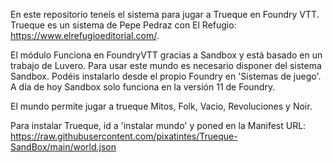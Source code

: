 En este repositorio teneís el sistema para jugar a Trueque en Foundry VTT. Trueque es un sistema de Pepe Pedraz con El Refugio: https://www.elrefugioeditorial.com/.


El módulo Funciona en FoundryVTT gracias a Sandbox y está basado en un trabajo de Luvero. 
Para usar este mundo es necesario disponer del sistema Sandbox. Podéis instalarlo desde el propio Foundry en 'Sistemas de juego'. A día de hoy Sandbox solo funciona en la versión 11 de Foundry.

El mundo permite jugar a trueque Mitos, Folk, Vacio, Revoluciones y Noir.

Para instalar Trueque, id a 'instalar mundo' y poned en la Manifest URL: https://raw.githubusercontent.com/pixatintes/Trueque-SandBox/main/world.json
